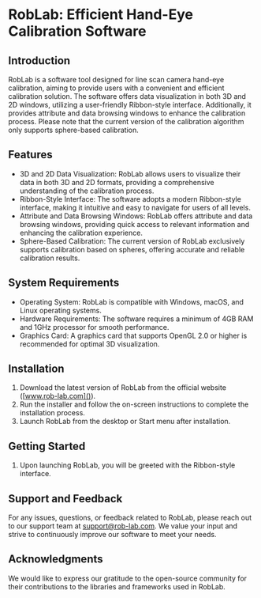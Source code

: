 # RobLab: Efficient Hand-Eye Calibration Software



## Introduction

RobLab is a software tool designed for line scan camera hand-eye calibration, aiming to provide users with a convenient and efficient calibration solution. The software offers data visualization in both 3D and 2D windows, utilizing a user-friendly Ribbon-style interface. Additionally, it provides attribute and data browsing windows to enhance the calibration process. Please note that the current version of the calibration algorithm only supports sphere-based calibration.

## Features

- 3D and 2D Data Visualization: RobLab allows users to visualize their data in both 3D and 2D formats, providing a comprehensive understanding of the calibration process.
- Ribbon-Style Interface: The software adopts a modern Ribbon-style interface, making it intuitive and easy to navigate for users of all levels.
- Attribute and Data Browsing Windows: RobLab offers attribute and data browsing windows, providing quick access to relevant information and enhancing the calibration experience.
- Sphere-Based Calibration: The current version of RobLab exclusively supports calibration based on spheres, offering accurate and reliable calibration results.

## System Requirements

- Operating System: RobLab is compatible with Windows, macOS, and Linux operating systems.
- Hardware Requirements: The software requires a minimum of 4GB RAM and 1GHz processor for smooth performance.
- Graphics Card: A graphics card that supports OpenGL 2.0 or higher is recommended for optimal 3D visualization.

## Installation

1. Download the latest version of RobLab from the official website ([www.rob-lab.com]()).
2. Run the installer and follow the on-screen instructions to complete the installation process.
3. Launch RobLab from the desktop or Start menu after installation.

## Getting Started

1. Upon launching RobLab, you will be greeted with the Ribbon-style interface.

## Support and Feedback

For any issues, questions, or feedback related to RobLab, please reach out to our support team at [support@rob-lab.com](). We value your input and strive to continuously improve our software to meet your needs.

## Acknowledgments

We would like to express our gratitude to the open-source community for their contributions to the libraries and frameworks used in RobLab.